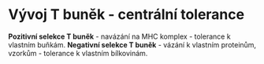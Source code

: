 # Vývoj T buněk - centrální tolerance
<bdl-animate-control id="id1" speedfactor="50" undefined=""></bdl-animate-control>

<bdl-animate-adobe src="Imuno1.js" width="800" height="600" name="Animace_HTML5Canvas" responsive="true" fromid="id1"></bdl-animate-adobe>

**Pozitivní selekce T buněk** - navázání na MHC komplex - tolerance k vlastním buňkám. **Negativní selekce T buněk** - vázání k vlastním proteinům, vzorkům - tolerance k vlastním bílkovinám.





